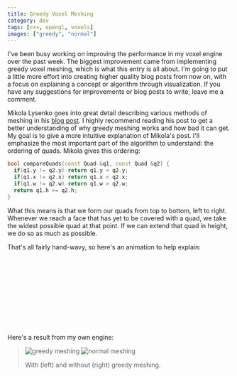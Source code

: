```yaml
---
title: Greedy Voxel Meshing
category: dev
tags: [c++, opengl, voxels]
images: ["greedy", "normal"]
---
```


I've been busy working on improving the performance in my voxel engine over the past week. The
biggest improvement came from implementing greedy voxel meshing, which is what this entry is all
about. I'm going to put a little more effort into creating higher quality blog posts from now on,
with a focus on explaining a concept or algorithm through visualization. If you have any suggestions
for improvements or blog posts to write, leave me a comment.

Mikola Lysenko goes into great detail describing various methods of meshing in his
[blog post](https://0fps.net/2012/06/30/meshing-in-a-minecraft-game/). I highly recommend reading his
post to get a better understanding of why greedy meshing works and how bad it can get. My goal is to
give a more intuitive explanation of Mikola's post. I'll emphasize the most important part of the
algorithm to understand: the ordering of quads. Mikola gives this ordering:

```cpp
bool compareQuads(const Quad &q1, const Quad &q2) {
  if(q1.y != q2.y) return q1.y < q2.y;
  if(q1.x != q2.x) return q1.x < q2.x;
  if(q1.w != q2.w) return q1.w > q2.w;
  return q1.h >= q2.h;
}
```

What this means is that we form our quads from top to bottom, left to right. Whenever we reach a
face that has yet to be covered with a quad, we take the widest possible quad at that point. If we
can extend that quad in height, we do so as much as possible.

That's all fairly hand-wavy, so here's an animation to help explain:

<script src="/js/greedy_anim.js"></script>

<style type="text/css" scoped>
  #greedy_anim { stroke-width: 2px; stroke-opacity: 0.8; }
  .grid rect { stroke: none; }
  .faces rect { fill: url(#quad); stroke: black; }
</style>
<svg id="greedy_anim" width="802" height="252" viewBox="-1 -1 802 252" shape-rendering="crispEdges" class="mx-auto">
  <defs>
    <pattern id="emptyPattern" x="0" y="0" width="10" height="10" patternUnits="userSpaceOnUse">
      <rect x="0" y="0" width="5" height="5" fill="#eeeeee" />
      <rect x="5" y="5" width="5" height="5" fill="#eeeeee" />
    </pattern>
    <pattern id="quad" x="0" y="0" width="10" height="10" patternUnits="userSpaceOnUse">
      <line x1="-1" y1="1" x2="1" y2="-1" stroke="black" stroke-opacity="0.25" />
      <line x1="9" y1="11" x2="11" y2="9" stroke="black" stroke-opacity="0.25" />
      <line x1="0" y1="10" x2="10" y2="0" stroke="black" stroke-opacity="0.25" />
    </pattern>
  </defs>
</svg>

Here's a result from my own engine:

<!-- prettier-ignore-start -->
> ![greedy meshing](/img/voxels/2014_08_17_greedy.png)
> ![normal meshing](/img/voxels/2014_08_17_normal.png)
>
> With (left) and without (right) greedy meshing.
<!-- prettier-ignore-end -->
